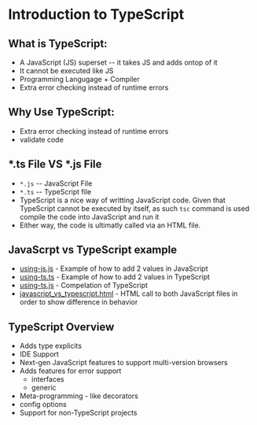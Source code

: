 # Introduction to TypeScript

## What is TypeScript: 
* A JavaScript (JS) superset -- it takes JS and adds ontop of it 
* It cannot be executed like JS 
* Programming Langugage + Compiler 
* Extra error checking instead of runtime errors

## Why Use TypeScript: 
* Extra error checking instead of runtime errors
* validate code 

## *.ts File VS *.js File 
* `*.js` -- JavaScript File
* `*.ts` -- TypeScript file
* TypeScript is a nice way of writting JavaScript code. Given that TypeScript cannot be executed by itself, as such `tsc` command is used compile the code into JavaScript and run it
* Either way, the code is ultimatly called via an HTML file. 

## JavaScrpt vs TypeScript example 
* [using-js.js](using-js.js) - Example of how to add 2 values in JavaScript 
* [using-ts.ts](using-ts.ts) - Example of how to add 2 values in TypeScript
* [using-ts.js](using-ts.js) - Compelation of TypeScript 
* [javascript_vs_typescript.html](javascript_vs_typescript.html) - HTML call to both JavaScript files in order to show difference in behavior

## TypeScript Overview 
* Adds type explicits 
* IDE Support 
* Next-gen JavaScript features to support multi-version browsers 
* Adds features for error support 
    * interfaces 
    * generic 
* Meta-programming - like decorators 
* config options 
* Support for non-TypeScript projects 

